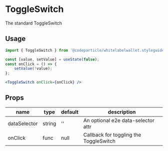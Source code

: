 # ToggleSwitch

The standard ToggleSwitch

## Usage

```jsx
import { ToggleSwitch } from '@codeparticle/whitelabelwallet.styleguide';

const [value, setValue] = useState(false);
const onClick = () => {
    setValue(!value);
};

<ToggleSwitch onClick={onClick} />
```

## Props

| name | type | default | description |
| ---- | ---- | ------- | ----------- |
| dataSelector | string | '' | An optional e2e data-selector attr |
| onClick | func | null | Callback for toggling the ToggleSwitch |
